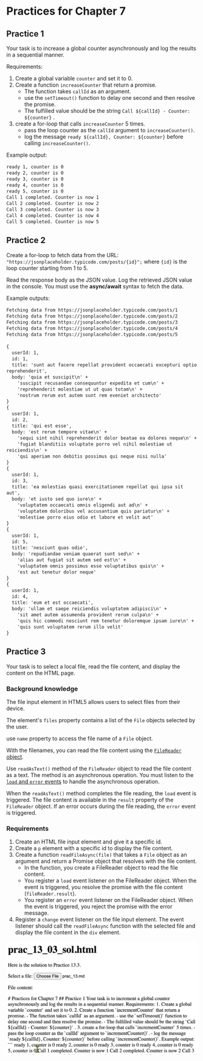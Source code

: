 # Practices for Chapter 7

## Practice 1

Your task is to increase a global counter asynchronously and log the results in a sequential manner.

Requirements:
1. Create a global variable `counter` and set it to 0.
2. Create a function `increaseCounter` that return a promise.
   - The function takes `callId` as an argument.
   - use the `setTimeout()` function to delay one second and then resolve the promise.
   - The fulfilled value should be the string `Call ${callId} - Counter: ${counter}` .
3. create a for-loop that calls `increaseCounter` 5 times.
   - pass the loop counter as the `callId` argument to `increaseCounter()`.
   - log the message `ready ${callId}, Counter: ${counter}` before calling `increaseCounter()`.

Example output:
```
ready 1, counter is 0
ready 2, counter is 0
ready 3, counter is 0
ready 4, counter is 0
ready 5, counter is 0
Call 1 completed. Counter is now 1
Call 2 completed. Counter is now 2
Call 3 completed. Counter is now 3
Call 4 completed. Counter is now 4
Call 5 completed. Counter is now 5
```

## Practice 2

Create a for-loop to fetch data from the URL:  `"https://jsonplaceholder.typicode.com/posts/{id}";` where `{id}` is the loop counter starting from 1 to 5.

Read the response body as the JSON value. 
Log the retrieved JSON value in the console.
You must use the **async/await** syntax to fetch the data.

Example outputs:

```
Fetching data from https://jsonplaceholder.typicode.com/posts/1
Fetching data from https://jsonplaceholder.typicode.com/posts/2
Fetching data from https://jsonplaceholder.typicode.com/posts/3
Fetching data from https://jsonplaceholder.typicode.com/posts/4
Fetching data from https://jsonplaceholder.typicode.com/posts/5

{
  userId: 1,
  id: 1,
  title: 'sunt aut facere repellat provident occaecati excepturi optio reprehenderit',
  body: 'quia et suscipit\n' +
    'suscipit recusandae consequuntur expedita et cum\n' +
    'reprehenderit molestiae ut ut quas totam\n' +
    'nostrum rerum est autem sunt rem eveniet architecto'
}
{
  userId: 1,
  id: 2,
  title: 'qui est esse',
  body: 'est rerum tempore vitae\n' +
    'sequi sint nihil reprehenderit dolor beatae ea dolores neque\n' +
    'fugiat blanditiis voluptate porro vel nihil molestiae ut reiciendis\n' +
    'qui aperiam non debitis possimus qui neque nisi nulla'
}
{
  userId: 1,
  id: 3,
  title: 'ea molestias quasi exercitationem repellat qui ipsa sit aut',
  body: 'et iusto sed quo iure\n' +
    'voluptatem occaecati omnis eligendi aut ad\n' +
    'voluptatem doloribus vel accusantium quis pariatur\n' +
    'molestiae porro eius odio et labore et velit aut'
}
{
  userId: 1,
  id: 5,
  title: 'nesciunt quas odio',
  body: 'repudiandae veniam quaerat sunt sed\n' +
    'alias aut fugiat sit autem sed est\n' +
    'voluptatem omnis possimus esse voluptatibus quis\n' +
    'est aut tenetur dolor neque'
}
{
  userId: 1,
  id: 4,
  title: 'eum et est occaecati',
  body: 'ullam et saepe reiciendis voluptatem adipisci\n' +
    'sit amet autem assumenda provident rerum culpa\n' +
    'quis hic commodi nesciunt rem tenetur doloremque ipsam iure\n' +
    'quis sunt voluptatem rerum illo velit'
}
```

## Practice 3

Your task is to select a local file, read the file content, and display the content on the HTML page.

### Background knowledge

The file input element in HTML5 allows users to select files from their device.

The element's `files` property contains a list of the `File` objects selected by the user.

use `name` property to access the file name of a `File` object.

With the filenames, you can read the file content using the [`FileReader` object](https://developer.mozilla.org/en-US/docs/Web/API/FileReader).

Use `readAsText()` method of the `FileReader` object to read the file content as a text.
The method is an asynchronous operation. You must listen to the [`load` and `error` events](https://developer.mozilla.org/en-US/docs/Web/API/FileReader#events) to handle the asynchronous operation.

When the `readAsText()` method completes the file reading, the `load` event is triggered. The file content is available in the `result` property of the `FileReader` object. If an error occurs during the file reading, the `error` event is triggered.



### Requirements

1. Create an HTML file input element and give it a specific id.
2. Create a `p` element with a specific id to display the file content.
3. Create a function `readFileAsync(file)` that takes a `File` object as an argument and return a Promise object that resolves with the file content.
   - In the function, you create a FileReader object to read the file content.
   - You register a `load` event listener on the FileReader object. When the event is triggered, you resolve the promise with the file content (`fileReader.result`).
   - You register an `error` event listener on the FileReader object. When the event is triggered, you reject the promise with the error message.
4. Register a `change` event listener on the file input element. The event listener should call the `readFileAsync` function with the selected file and display the file content in the `div` element.

![](img/24-08-14-21-18-25.png)


